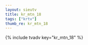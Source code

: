 ```yaml
--- 
layout: sieutv
title: kr_mtn_18
tags: ["krtv"]
thumb_re: kr_mtn_18
---
```

{% include tvadv key="kr_mtn_18" %} 
